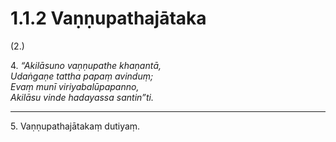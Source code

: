 

# 1.1.2 Vaṇṇupathajātaka




(2.)

4\. _“Akilāsuno vaṇṇupathe khaṇantā,_  
_Udaṅgaṇe tattha papaṃ avinduṃ;_  
_Evaṃ munī viriyabalūpapanno,_  
_Akilāsu vinde hadayassa santin”ti._  


---

5\. Vaṇṇupathajātakaṃ dutiyaṃ.





